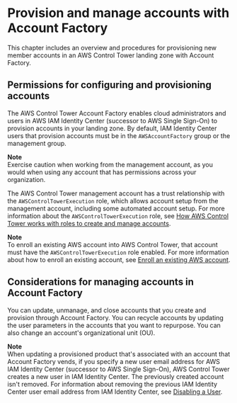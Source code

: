 # Provision and manage accounts with Account Factory<a name="account-factory"></a>

 This chapter includes an overview and procedures for provisioning new member accounts in an AWS Control Tower landing zone with Account Factory\. 

## Permissions for configuring and provisioning accounts<a name="configure-provision-new-account"></a>

The AWS Control Tower Account Factory enables cloud administrators and users in AWS IAM Identity Center \(successor to AWS Single Sign\-On\) to provision accounts in your landing zone\. By default, IAM Identity Center users that provision accounts must be in the `AWSAccountFactory` group or the management group\. 

**Note**  
Exercise caution when working from the management account, as you would when using any account that has permissions across your organization\.

The AWS Control Tower management account has a trust relationship with the `AWSControlTowerExecution` role, which allows account setup from the management account, including some automated account setup\. For more information about the `AWSControlTowerExecution` role, see [How AWS Control Tower works with roles to create and manage accounts](roles-how.md)\.

**Note**  
To enroll an existing AWS account into AWS Control Tower, that account must have the `AWSControlTowerExecution` role enabled\. For more information about how to enroll an existing account, see [Enroll an existing AWS account](enroll-account.md)\.

## Considerations for managing accounts in Account Factory<a name="closing-and-repurposing"></a>

 You can update, unmanage, and close accounts that you create and provision through Account Factory\. You can recycle accounts by updating the user parameters in the accounts that you want to repurpose\. You can also change an account's organizational unit \(OU\)\. 

**Note**  
 When updating a provisioned product that's associated with an account that Account Factory vends, if you specify a new user email address for AWS IAM Identity Center \(successor to AWS Single Sign\-On\), AWS Control Tower creates a new user in IAM Identity Center\. The previously created account isn't removed\. For information about removing the previous IAM Identity Center user email address from IAM Identity Center, see [Disabling a User](https://docs.aws.amazon.com/singlesignon/latest/userguide/disableuser.html)\. 